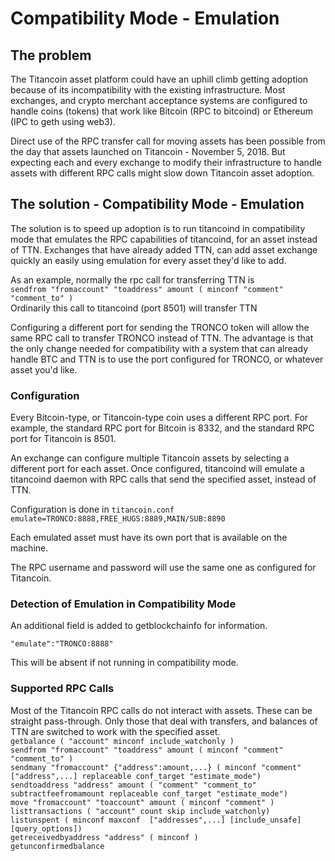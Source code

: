 # Compatibility Mode - Emulation

## The problem
The Titancoin asset platform could have an uphill climb getting adoption because of its incompatibility with the existing infrastructure.  Most exchanges, and crypto merchant acceptance systems are configured to handle coins (tokens) that work like Bitcoin (RPC to bitcoind) or Ethereum (IPC to geth using web3).

Direct use of the RPC transfer call for moving assets has been possible from the day that assets launched on Titancoin - November 5, 2018.  But expecting each and every exchange to modify their infrastructure to handle assets with different RPC calls might slow down Titancoin asset adoption.

## The solution - Compatibility Mode - Emulation
The solution is to speed up adoption is to run titancoind in compatibility mode that emulates the RPC capabilities of titancoind, for an asset instead of TTN.  Exchanges that have already added TTN, can add asset exchange quickly an easily using emulation for every asset they'd like to add.

As an example, normally the rpc call for transferring TTN is   
```sendfrom "fromaccount" "toaddress" amount ( minconf "comment" "comment_to" )```   
Ordinarily this call to titancoind (port 8501) will transfer TTN

Configuring a different port for sending the TRONCO token will allow the same RPC call to transfer TRONCO instead of TTN.  The advantage is that the only change needed for compatibility with a system that can already handle BTC and TTN is to use the port configured for TRONCO, or whatever asset you'd like.

### Configuration
Every Bitcoin-type, or Titancoin-type coin uses a different RPC port.  For example, the standard RPC port for Bitcoin is 8332, and the standard RPC port for Titancoin is 8501.

An exchange can configure multiple Titancoin assets by selecting a different port for each asset.  Once configured, titancoind will emulate a titancoind daemon with RPC calls that send the specified asset, instead of TTN.

Configuration is done in ```titancoin.conf```  
```emulate=TRONCO:8888,FREE_HUGS:8889,MAIN/SUB:8890```

Each emulated asset must have its own port that is available on the machine.

The RPC username and password will use the same one as configured for Titancoin.

### Detection of Emulation in Compatibility Mode
An additional field is added to getblockchainfo for information. 

```"emulate":"TRONCO:8888"```

This will be absent if not running in compatibility mode.

### Supported RPC Calls

Most of the Titancoin RPC calls do not interact with assets.  These can be straight pass-through.  Only those that deal with transfers, and balances of TTN are switched to work with the specified asset.  
```getbalance ( "account" minconf include_watchonly )```  
```sendfrom "fromaccount" "toaddress" amount ( minconf "comment" "comment_to" )```    
```sendmany "fromaccount" {"address":amount,...} ( minconf "comment" ["address",...] replaceable conf_target "estimate_mode")```  
```sendtoaddress "address" amount ( "comment" "comment_to" subtractfeefromamount replaceable conf_target "estimate_mode")```  
```move "fromaccount" "toaccount" amount ( minconf "comment" )```  
```listtransactions ( "account" count skip include_watchonly)```  
```listunspent ( minconf maxconf  ["addresses",...] [include_unsafe] [query_options])```  
```getreceivedbyaddress "address" ( minconf )```  
```getunconfirmedbalance```  


